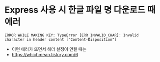 # Express 사용 시 한글 파일 명 다운로드 때 에러
`ERROR WHILE MAKING KEY: TypeError [ERR_INVALID_CHAR]: Invalid character in header content ["Content-Disposition"]`
* 이런 에러가 뜨면서 헤더 설정이 안될 때는
* https://whichmean.tistory.com/6
